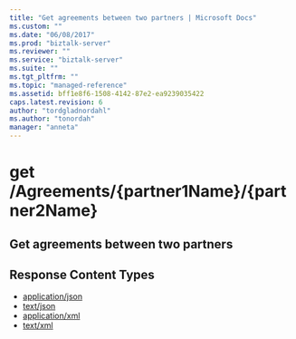```yaml
---
title: "Get agreements between two partners | Microsoft Docs"
ms.custom: ""
ms.date: "06/08/2017"
ms.prod: "biztalk-server"
ms.reviewer: ""
ms.service: "biztalk-server"
ms.suite: ""
ms.tgt_pltfrm: ""
ms.topic: "managed-reference"
ms.assetid: bff1e8f6-1508-4142-87e2-ea9239035422
caps.latest.revision: 6
author: "tordgladnordahl"
ms.author: "tonordah"
manager: "anneta"
---
```

# get  /Agreements/{partner1Name}/{partner2Name}
## Get agreements between two partners

Response Content Types
---

- [application/json](../feature-pack-1/get-agreements-between-two-partners-application-json.md)
- [text/json](../feature-pack-1/get-agreements-between-two-partners-text-json.md)
- [application/xml](../feature-pack-1/get-agreements-between-two-partners-application-xml.md)
- [text/xml](../feature-pack-1/get-agreements-between-two-partners-text-xml.md)
